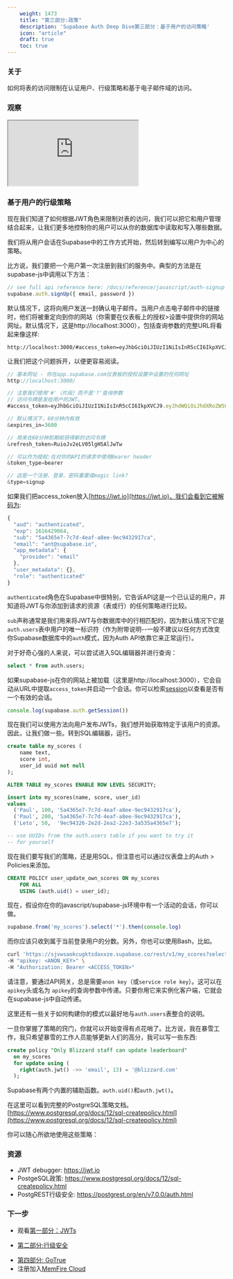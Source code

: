 ```yaml
---
    weight: 1473
    title: "第三部分:政策"
    description: 'Supabase Auth Deep Dive第三部分：基于用户的访问策略'
    icon: "article"
    draft: true
    toc: true
---
```


### 关于

如何将表的访问限制在认证用户、行级策略和基于电子邮件域的访问。

### 观察

<div className="video-container">
  <iframe
    src="https://www.youtube-nocookie.com/embed/0LvCOlELs5U"
    frameBorder="1"
    allow="accelerometer; autoplay; clipboard-write; encrypted-media; gyroscope; picture-in-picture"
    allowFullScreen
  ></iframe>
</div>

### 基于用户的行级策略

现在我们知道了如何根据JWT角色来限制对表的访问，我们可以把它和用户管理结合起来，让我们更多地控制你的用户可以从你的数据库中读取和写入哪些数据。

我们将从用户会话在Supabase中的工作方式开始，然后转到编写以用户为中心的策略。

比方说，我们要把一个用户第一次注册到我们的服务中。典型的方法是在supabase-js中调用以下方法：

```jsx
// see full api reference here: /docs/reference/javascript/auth-signup
supabase.auth.signUp({ email, password })
```

默认情况下，这将向用户发送一封确认电子邮件。当用户点击电子邮件中的链接时，他们将被重定向到你的网站（你需要在仪表板上的授权>设置中提供你的网站网址。默认情况下，这是http://localhost:3000），包括查询参数的完整URL将看起来像这样:

```
http://localhost:3000/#access_token=eyJhbGciOiJIUzI1NiIsInR5cCI6IkpXVCJ9.eyJhdWQiOiJhdXRoZW50aWNhdGVkIiwiZXhwIjoxNjE2NDI5MDY0LCJzdWIiOiI1YTQzNjVlNy03YzdkLTRlYWYtYThlZS05ZWM5NDMyOTE3Y2EiLCJlbWFpbCI6ImFudEBzdXBhYmFzZS5pbyIsImFwcF9tZXRhZGF0YSI6eyJwcm92aWRlciI6ImVtYWlsIn0sInVzZXJfbWV0YWRhdGEiOnt9LCJyb2xlIjoiYXV0aGVudGljYXRlZCJ9.4IFzn4eymqUNYYo2AHLxNRL8m08G93Qcg3_fblGqDjo&expires_in=3600&refresh_token=RuioJv2eLV05lgH5AlJwTw&token_type=bearer&type=signup
```

让我们把这个问题拆开，以便更容易阅读。

```jsx
// 基本网址 - 你在app.supabase.com仪表板的授权设置中设置的任何网址
http://localhost:3000/

// 注意我们使用'#'（片段）而不是'?'查询参数
// 访问令牌是发给用户的JWT。
#access_token=eyJhbGciOiJIUzI1NiIsInR5cCI6IkpXVCJ9.eyJhdWQiOiJhdXRoZW50aWNhdGVkIiwiZXhwIjoxNjE2NDI5MDY0LCJzdWIiOiI1YTQzNjVlNy03YzdkLTRlYWYtYThlZS05ZWM5NDMyOTE3Y2EiLCJlbWFpbCI6ImFudEBzdXBhYmFzZS5pbyIsImFwcF9tZXRhZGF0YSI6eyJwcm92aWRlciI6ImVtYWlsIn0sInVzZXJfbWV0YWRhdGEiOnt9LCJyb2xlIjoiYXV0aGVudGljYXRlZCJ9.4IFzn4eymqUNYYo2AHLxNRL8m08G93Qcg3_fblGqDjo

// 默认情况下，60分钟内有效
&expires_in=3600

// 用来在60分钟到期前获得新的访问令牌
&refresh_token=RuioJv2eLV05lgH5AlJwTw

// 可以作为授权:在对你的API的请求中使用Bearer header
&token_type=bearer

// 这是一个注册、登录、密码重置或magic link?
&type=signup
```

如果我们把access_token放入[https://jwt.io](https://jwt.io)，我们会看到它被解码为:

```jsx
{
  "aud": "authenticated",
  "exp": 1616429064,
  "sub": "5a4365e7-7c7d-4eaf-a8ee-9ec9432917ca",
  "email": "ant@supabase.io",
  "app_metadata": {
    "provider": "email"
  },
  "user_metadata": {},
  "role": "authenticated"
}
```

`authenticated`角色在Supabase中很特别，它告诉API这是一个已认证的用户，并知道将JWT与你添加到请求的资源（表或行）的任何策略进行比较。

`sub`声称通常是我们用来将JWT与你数据库中的行相匹配的，因为默认情况下它是`auth.users`表中用户的唯一标识符（作为附带说明--一般不建议以任何方式改变你Supabase数据库中的`auth`模式，因为Auth API依靠它来正常运行）。

对于好奇心强的人来说，可以尝试进入SQL编辑器并进行查询：

```sql
select * from auth.users;
```

如果supabase-js在你的网站上被加载（这里是http://localhost:3000），它会自动从URL中提取`access_token`并启动一个会话。你可以检索[session](/docs/reference/javascript/auth-getsession)以查看是否有一个有效的会话。

```jsx
console.log(supabase.auth.getSession())
```

现在我们可以使用方法向用户发布JWTs，我们想开始获取特定于该用户的资源。因此，让我们做一些。转到SQL编辑器，运行。

```sql
create table my_scores (
    name text,
    score int,
    user_id uuid not null
);

ALTER TABLE my_scores ENABLE ROW LEVEL SECURITY;

insert into my_scores(name, score, user_id)
values
  ('Paul', 100, '5a4365e7-7c7d-4eaf-a8ee-9ec9432917ca'),
  ('Paul', 200, '5a4365e7-7c7d-4eaf-a8ee-9ec9432917ca'),
  ('Leto', 50,  '9ec94326-2e2d-2ea2-22e3-3a535a4365e7');

-- use UUIDs from the auth.users table if you want to try it
-- for yourself
```

现在我们要写我们的策略，还是用SQL，但注意也可以通过仪表盘上的Auth > Policies来添加。

```sql
CREATE POLICY user_update_own_scores ON my_scores
    FOR ALL
    USING (auth.uid() = user_id);
```

现在，假设你在你的javascript/supabase-js环境中有一个活动的会话，你可以做。

```jsx
supabase.from('my_scores').select('*').then(console.log)
```

而你应该只收到属于当前登录用户的分数。另外，你也可以使用Bash，比如。

```bash
curl 'https://sjvwsaokcugktsdaxxze.supabase.co/rest/v1/my_scores?select=*' \
-H "apikey: <ANON_KEY>" \
-H "Authorization: Bearer <ACCESS_TOKEN>"
```

请注意，要通过API网关，总是需要`anon key`（或`service role key`）。这可以在 `apikey`头或名为 `apikey`的查询参数中传递。只要你用它来实例化客户端，它就会在supabase-js中自动传递。

这里还有一些关于如何构建你的模式以最好地与`auth.users`表整合的说明。

一旦你掌握了策略的窍门，你就可以开始变得有点花哨了。比方说，我在暴雪工作，我只希望暴雪的工作人员能够更新人们的高分，我可以写一些东西:

```sql
create policy "Only Blizzard staff can update leaderboard"
  on my_scores
  for update using (
    right(auth.jwt() ->> 'email', 13) = '@blizzard.com'
  );
```

Supabase有两个内置的辅助函数。`auth.uid()`和`auth.jwt()`。

在这里可以看到完整的PostgreSQL策略文档。[https://www.postgresql.org/docs/12/sql-createpolicy.html](https://www.postgresql.org/docs/12/sql-createpolicy.html)

你可以随心所欲地使用这些策略：

### 资源

- JWT debugger: https://jwt.io​
- PostgeSQL政策: https://www.postgresql.org/docs/12/sql-createpolicy.html
- PostgREST行级安全: https://postgrest.org/en/v7.0.0/auth.html

### 下一步

 - 观看[第一部分：JWTs](./auth-deep-dive-jwts) 

- [第二部分:行级安全](./auth-row-level-security)
<!-- - [第三部分:政策](../../learn/auth-deep-dive/auth-policies)-->
- [第四部分: GoTrue](./auth-gotrue)
- 注册加入[MemFire Cloud](https://cloud.memfiredb.com/)


